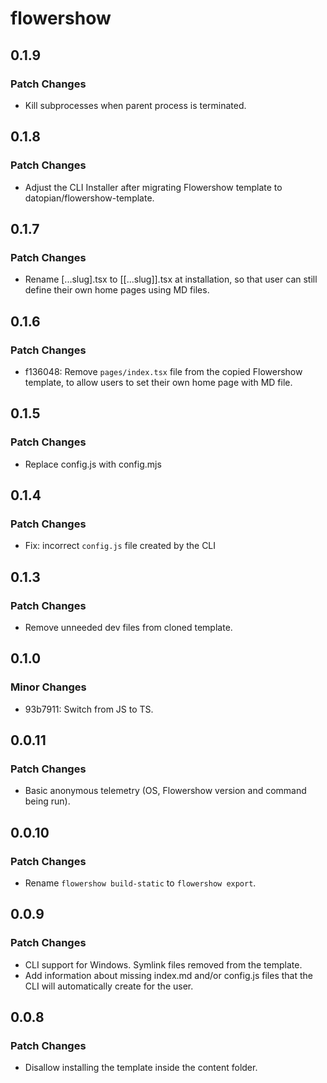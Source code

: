 # flowershow

## 0.1.9

### Patch Changes

- Kill subprocesses when parent process is terminated.

## 0.1.8

### Patch Changes

- Adjust the CLI Installer after migrating Flowershow template to datopian/flowershow-template.

## 0.1.7

### Patch Changes

- Rename [...slug].tsx to [[...slug]].tsx at installation, so that user can still define their own home pages using MD files.

## 0.1.6

### Patch Changes

- f136048: Remove `pages/index.tsx` file from the copied Flowershow template, to allow users to set their own home page with MD file.

## 0.1.5

### Patch Changes

- Replace config.js with config.mjs

## 0.1.4

### Patch Changes

- Fix: incorrect `config.js` file created by the CLI

## 0.1.3

### Patch Changes

- Remove unneeded dev files from cloned template.

## 0.1.0

### Minor Changes

- 93b7911: Switch from JS to TS.

## 0.0.11

### Patch Changes

- Basic anonymous telemetry (OS, Flowershow version and command being run).

## 0.0.10

### Patch Changes

- Rename `flowershow build-static` to `flowershow export`.

## 0.0.9

### Patch Changes

- CLI support for Windows. Symlink files removed from the template.
- Add information about missing index.md and/or config.js files that the CLI will automatically create for the user.

## 0.0.8

### Patch Changes

- Disallow installing the template inside the content folder.
